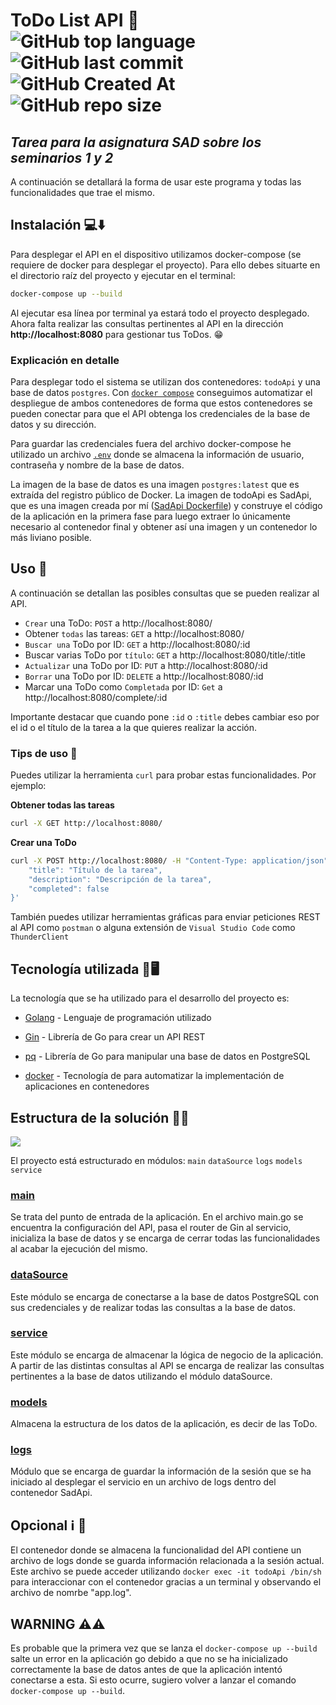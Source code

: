 # ToDo List API 📒 ![GitHub top language](https://img.shields.io/github/languages/top/alerone/SadAPI?color=%2377CDFF) ![GitHub last commit](https://img.shields.io/github/last-commit/alerone/SadAPI?color=%23bc0bbf) ![GitHub Created At](https://img.shields.io/github/created-at/alerone/SadAPI?color=%230dba69) ![GitHub repo size](https://img.shields.io/github/repo-size/alerone/SadAPI?color=%23390385)

## _Tarea para la asignatura SAD sobre los seminarios 1 y 2_

A continuación se detallará la forma de usar este programa y todas las funcionalidades que trae el mismo.

## Instalación 💻⬇️

Para desplegar el API en el dispositivo utilizamos docker-compose (se requiere de docker para desplegar el proyecto). Para ello debes situarte en el directorio raíz del proyecto y ejecutar en el terminal:

```bash
docker-compose up --build
```

Al ejecutar esa línea por terminal ya estará todo el proyecto desplegado. Ahora falta realizar las consultas pertinentes al API en la dirección **http://localhost:8080** para gestionar tus ToDos. 😁

### Explicación en detalle

Para desplegar todo el sistema se utilizan dos contenedores: `todoApi` y una base de datos `postgres`. Con [`docker compose`](./docker-compose.yaml) conseguimos automatizar el despliegue de ambos contenedores de forma que estos contenedores se pueden conectar para que el API obtenga los credenciales de la base de datos y su dirección.

Para guardar las credenciales fuera del archivo docker-compose he utilizado un archivo [`.env`](./src/.env) donde se almacena la información de usuario, contraseña y nombre de la base de datos.

La imagen de la base de datos es una imagen `postgres:latest` que es extraída del registro público de Docker. La imagen de todoApi es SadApi, que es una imagen creada por mí ([SadApi Dockerfile](./src/Dockerfile)) y construye el código de la aplicación en la primera fase para luego extraer lo únicamente necesario al contenedor final y obtener así una imagen y un contenedor lo más liviano posible.

## Uso 🧠

A continuación se detallan las posibles consultas que se pueden realizar al API.

- `Crear` una ToDo: `POST` a http://localhost:8080/
- Obtener `todas` las tareas: `GET` a http://localhost:8080/
- `Buscar una` ToDo por ID: `GET` a http://localhost:8080/:id
- Buscar varias ToDo por `título`: `GET` a http://localhost:8080/title/:title
- `Actualizar` una ToDo por ID: `PUT` a http://localhost:8080/:id
- `Borrar` una ToDo por ID: `DELETE` a http://localhost:8080/:id
- Marcar una ToDo como `Completada` por ID: `Get` a http://localhost:8080/complete/:id

Importante destacar que cuando pone `:id` o `:title` debes cambiar eso por el id o el título de la tarea a la que quieres realizar la acción.

### Tips de uso 📓

Puedes utilizar la herramienta `curl` para probar estas funcionalidades. Por ejemplo:

**Obtener todas las tareas**

```bash
curl -X GET http://localhost:8080/
```

**Crear una ToDo**

```bash
curl -X POST http://localhost:8080/ -H "Content-Type: application/json" -d '{
    "title": "Título de la tarea",
    "description": "Descripción de la tarea",
    "completed": false
}'
```

También puedes utilizar herramientas gráficas para enviar peticiones REST al API como `postman` o alguna extensión de `Visual Studio Code` como `ThunderClient`

## Tecnología utilizada 🤖🖥️

La tecnología que se ha utilizado para el desarrollo del proyecto es:

- [Golang](https://go.dev/) - Lenguaje de programación utilizado

- [Gin](github.com/gin-gonic/gin) - Librería de Go para crear un API REST

- [pq](github.com/lib/pq) - Librería de Go para manipular una base de datos en PostgreSQL

- [docker](https://www.docker.com/) - Tecnología de para automatizar la implementación de aplicaciones en contenedores

## Estructura de la solución 🏢👷

![](./assets/Estructura%20aplicación.png)

El proyecto está estructurado en módulos: `main` `dataSource` `logs` `models` `service`

### [main](./src/main.go)

Se trata del punto de entrada de la aplicación. En el archivo main.go se encuentra la configuración del API, pasa el router de Gin al servicio, inicializa la base de datos y se encarga de cerrar todas las funcionalidades al acabar la ejecución del mismo.

### [dataSource](./src/dataSource/)

Este módulo se encarga de conectarse a la base de datos PostgreSQL con sus credenciales y de realizar todas las consultas a la base de datos.

### [service](./src/service/)

Este módulo se encarga de almacenar la lógica de negocio de la aplicación. A partir de las distintas consultas al API se encarga de realizar las consultas pertinentes a la base de datos utilizando el módulo dataSource.

### [models](./src/models/)

Almacena la estructura de los datos de la aplicación, es decir de las ToDo.

### [logs](./src/logs/)

Módulo que se encarga de guardar la información de la sesión que se ha iniciado al desplegar el servicio en un archivo de logs dentro del contenedor SadApi.

## Opcional ℹ️ 🚀
El contenedor donde se almacena la funcionalidad del API contiene un archivo de logs donde se guarda información relacionada a la sesión actual. Este archivo se puede acceder utilizando `docker exec -it todoApi /bin/sh` para interaccionar con el contenedor gracias a un terminal y observando el archivo de nomrbe "app.log".

## WARNING ⚠️⚠️
Es probable que la primera vez que se lanza el `docker-compose up --build` salte un error en la aplicación go debido a que no se ha inicializado correctamente la base de datos antes de que la aplicación intentó conectarse a esta. Si esto ocurre, sugiero volver a lanzar el comando `docker-compose up --build`.
